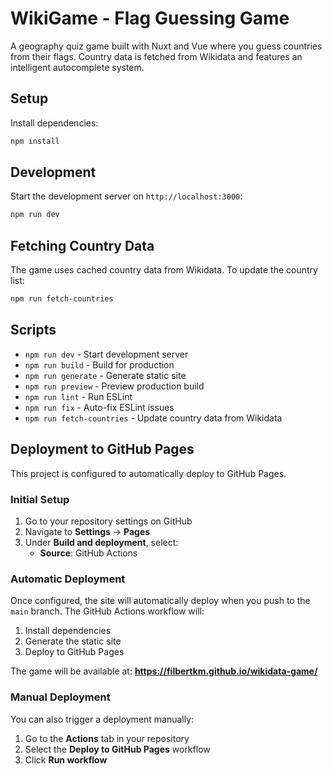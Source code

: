 # WikiGame - Flag Guessing Game

A geography quiz game built with Nuxt and Vue where you guess countries from their flags. Country data is fetched from Wikidata and features an intelligent autocomplete system.

## Setup

Install dependencies:

```bash
npm install
```

## Development

Start the development server on `http://localhost:3000`:

```bash
npm run dev
```

## Fetching Country Data

The game uses cached country data from Wikidata. To update the country list:

```bash
npm run fetch-countries
```

## Scripts

- `npm run dev` - Start development server
- `npm run build` - Build for production
- `npm run generate` - Generate static site
- `npm run preview` - Preview production build
- `npm run lint` - Run ESLint
- `npm run fix` - Auto-fix ESLint issues
- `npm run fetch-countries` - Update country data from Wikidata

## Deployment to GitHub Pages

This project is configured to automatically deploy to GitHub Pages.

### Initial Setup

1. Go to your repository settings on GitHub
2. Navigate to **Settings** → **Pages**
3. Under **Build and deployment**, select:
   - **Source**: GitHub Actions

### Automatic Deployment

Once configured, the site will automatically deploy when you push to the `main` branch. The GitHub Actions workflow will:

1. Install dependencies
2. Generate the static site
3. Deploy to GitHub Pages

The game will be available at: **https://filbertkm.github.io/wikidata-game/**

### Manual Deployment

You can also trigger a deployment manually:

1. Go to the **Actions** tab in your repository
2. Select the **Deploy to GitHub Pages** workflow
3. Click **Run workflow**
